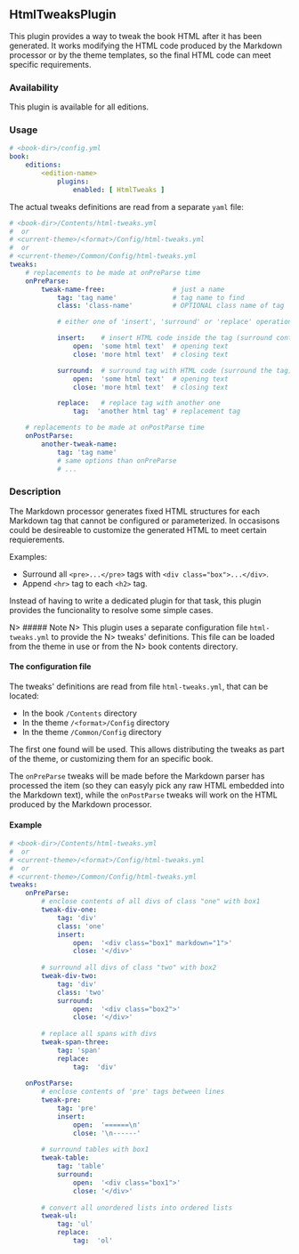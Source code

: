 ## HtmlTweaksPlugin

This plugin provides a way to tweak the book HTML after it has been generated.
It works modifying the HTML code produced by the Markdown processor or by the 
theme templates, so the final HTML code can meet specific requirements.

### Availability

This plugin is available for all editions.

### Usage

~~~.yaml
# <book-dir>/config.yml
book:
    editions:
        <edition-name>
            plugins:
                enabled: [ HtmlTweaks ]            
~~~

The actual tweaks definitions are read from a separate `yaml` file:

~~~.yaml
# <book-dir>/Contents/html-tweaks.yml
#  or
# <current-theme>/<format>/Config/html-tweaks.yml
#  or
# <current-theme>/Common/Config/html-tweaks.yml
tweaks:
    # replacements to be made at onPreParse time
    onPreParse:
        tweak-name-free:                 # just a name
            tag: 'tag name'              # tag name to find
            class: 'class-name'          # OPTIONAL class name of tag

            # either one of 'insert', 'surround' or 'replace' operations

            insert:    # insert HTML code inside the tag (surround content)
                open:  'some html text'  # opening text
                close: 'more html text'  # closing text

            surround:  # surround tag with HTML code (surround the tag)
                open:  'some html text'  # opening text
                close: 'more html text'  # closing text

            replace:   # replace tag with another one
                tag:  'another html tag' # replacement tag

    # replacements to be made at onPostParse time
    onPostParse:        
        another-tweak-name:
            tag: 'tag name'
            # same options than onPreParse
            # ...
~~~

### Description

The Markdown processor generates fixed HTML structures for each Markdown tag 
that cannot be configured or parameterized. In occasisons could be desireable 
to customize the generated HTML to meet certain requierements.

Examples:

- Surround all `<pre>...</pre>` tags with `<div class="box">...</div>`.
- Append `<hr>` tag to each `<h2>` tag.

Instead of having to write a dedicated plugin for that task, this plugin provides
the funcionality to resolve some simple cases.

N> ##### Note
N> This plugin uses a separate configuration file `html-tweaks.yml` to provide the 
N> tweaks' definitions. This file can be loaded from the theme in use or from the 
N> book contents directory.   

#### The configuration file

The tweaks' definitions are read from file `html-tweaks.yml`, that can be located:

- In the book `/Contents` directory
- In the theme `/<format>/Config` directory
- In the theme `/Common/Config` directory
 
The first one found will be used. This allows distributing the tweaks as part of the
theme, or customizing them for an specific book.
 
The `onPreParse` tweaks will be made before the Markdown parser has processed the item
(so they can easyly pick any raw HTML embedded into the Markdown text), while the `onPostParse`
tweaks will work on the HTML produced by the Markdown processor.

#### Example

~~~.yaml
# <book-dir>/Contents/html-tweaks.yml
#  or
# <current-theme>/<format>/Config/html-tweaks.yml
#  or
# <current-theme>/Common/Config/html-tweaks.yml
tweaks:
    onPreParse:
        # enclose contents of all divs of class "one" with box1
        tweak-div-one:                                 
            tag: 'div'
            class: 'one'   
            insert:
                open:  '<div class="box1" markdown="1">'
                close: '</div>'
                
        # surround all divs of class "two" with box2
        tweak-div-two:                                 
            tag: 'div'
            class: 'two'   
            surround: 
                open:  '<div class="box2">'
                close: '</div>'
                
        # replace all spans with divs
        tweak-span-three: 
            tag: 'span'
            replace: 
                tag:  'div'                  
                
    onPostParse:
        # enclose contents of 'pre' tags between lines
        tweak-pre:                                 
            tag: 'pre'   
            insert:
                open:  '======\n'
                close: '\n------'
                
        # surround tables with box1
        tweak-table:
            tag: 'table'
            surround: 
                open:  '<div class="box1">'
                close: '</div>'
                
        # convert all unordered lists into ordered lists
        tweak-ul:
            tag: 'ul'
            replace: 
                tag:  'ol'                
~~~
